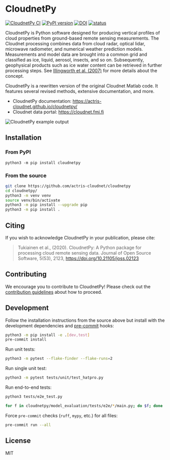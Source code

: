 # CloudnetPy

[![CloudnetPy CI](https://github.com/actris-cloudnet/cloudnetpy/actions/workflows/test.yml/badge.svg)](https://github.com/actris-cloudnet/cloudnetpy/actions/workflows/test.yml)
[![PyPI version](https://badge.fury.io/py/cloudnetpy.svg)](https://badge.fury.io/py/cloudnetpy)
[![DOI](https://zenodo.org/badge/233602651.svg)](https://zenodo.org/badge/latestdoi/233602651)
[![status](https://joss.theoj.org/papers/959971f196f617dddc0e7d8333ff22b7/status.svg)](https://joss.theoj.org/papers/959971f196f617dddc0e7d8333ff22b7)

CloudnetPy is Python software designed for producing vertical profiles of cloud properties from ground-based
remote sensing measurements. The Cloudnet processing combines data from cloud radar, optical lidar,
microwave radiometer, and numerical weather prediction models.
Measurements and model data are brought into a common grid and
classified as ice, liquid, aerosol, insects, and so on.
Subsequently, geophysical products such as ice water content can be
retrieved in further processing steps. See [Illingworth et al. (2007)](https://doi.org/10.1175/BAMS-88-6-883) for more details about the concept.

CloudnetPy is a rewritten version of the original Cloudnet Matlab code. It features several revised methods, extensive documentation, and more.

- CloudnetPy documentation: <https://actris-cloudnet.github.io/cloudnetpy/>
- Cloudnet data portal: <https://cloudnet.fmi.fi>

![CloudnetPy example output](https://raw.githubusercontent.com/actris-cloudnet/cloudnetpy/main/docs/source/_static/20230831_lindenberg_classification-9b74f4ac-target_classification.png)

## Installation

### From PyPI

```
python3 -m pip install cloudnetpy
```

### From the source

```sh
git clone https://github.com/actris-cloudnet/cloudnetpy
cd cloudnetpy/
python3 -m venv venv
source venv/bin/activate
python3 -m pip install --upgrade pip
python3 -m pip install .
```

## Citing

If you wish to acknowledge CloudnetPy in your publication, please cite:

> Tukiainen et al., (2020). CloudnetPy: A Python package for processing cloud remote sensing data. Journal of Open Source Software, 5(53), 2123, https://doi.org/10.21105/joss.02123

## Contributing

We encourage you to contribute to CloudnetPy! Please check out the [contribution guidelines](CONTRIBUTING.md) about how to proceed.

## Development

Follow the installation instructions from the source above but install with the development dependencies and [pre-commit](https://pre-commit.com/) hooks:

```sh
python3 -m pip install -e .[dev,test]
pre-commit install
```

Run unit tests:

```sh
python3 -m pytest --flake-finder --flake-runs=2
```

Run single unit test:

```sh
python3 -m pytest tests/unit/test_hatpro.py
```

Run end-to-end tests:

```sh
python3 tests/e2e_test.py
```

```sh
for f in cloudnetpy/model_evaluation/tests/e2e/*/main.py; do $f; done
```

Force `pre-commit` checks (`ruff`, `mypy`, etc.) for all files:

```sh
pre-commit run --all
```

## License

MIT
